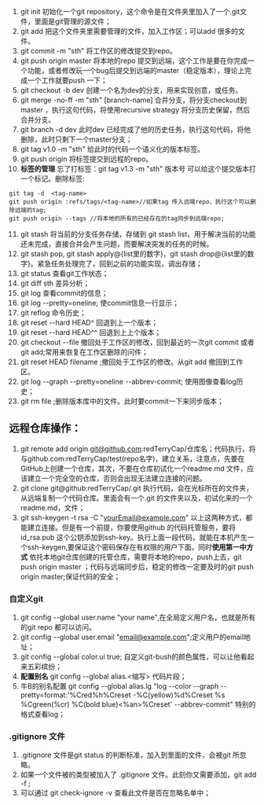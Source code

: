 1. git init 初始化一个git repository，这个命令是在文件夹里加入了一个.git文件，里面是git管理的源文件；
2. git add 把这个文件夹里需要管理的文件，加入工作区；可以add 很多的文件。
3. git commit -m "sth" 将工作区的修改提交到repo。
4. git push origin master 将本地的repo 提交到远端，这个工作是要在你完成一个功能，或者修改玩一个bug后提交到远端的master（稳定版本），理论上完成一个工作就要push 一下；
5. git checkout -b dev 创建一个名为dev的分支，用来实现创意，或任务。
6. git merge -no-ff -m "sth" [branch-name] 合并分支，将分支checkout到master ，执行这句代码，将使用recursive strategy 将分支历史保留，然后合并分支。
7. git branch -d dev 此时dev 已经完成了他的历史任务，执行这句代码，将他删除，此时只剩下一个master分支；
8. git tag v1.0 -m "sth" 给此时的代码一个语义化的版本标签。
9. git push origin <tagname> 将标签提交到远程的repo。
10. **标签的管理** 忘了打标签：git tag v1.3 -m "sth" 版本号   可以给这个提交版本打一个标记。删除标签:
````
git tag -d  <tag-name>
git push origin :refs/tags/<tag-name>//如果tag 传入远端repo，执行这个可以删除远端的tag;
git push origin --tags //将本地的所有的已经存在的tag同步到远端repo;
````
11. git stash 将当前的分支任务存储，存储到 git stash list，用于解决当前的功能还未完成，直接合并会产生问题，而要解决突发的任务的时候。
12. git stash pop, git stash apply@{list里的数字}，git stash drop@{list里的数字}。紧急任务处理完了，回到之前的功能实现，调出存储；
13. git status 查看git工作状态；
14. git diff sth 差异分析；
15. git log 查看commit的信息；
16. git log --pretty=oneline; 使commit信息一行显示；
17. git reflog 命令历史；
18. git reset --hard HEAD^ 回退到上一个版本；
19. git reset --hard HEAD^^ 回退到上上个版本；
20. git checkout --file 撤回处于工作区的修改，回到最近的一次git commit 或者 git add;常用来恢复在工作区删除的问件；
21. git reset HEAD  filename ;撤回处于工作区的修改。从git add 撤回到工作区。
23. git log --graph --pretty=oneline --abbrev-commit; 使用图像查看log历史；
24. git rm file ;删除版本库中的文件。此时要commit一下来同步版本；
## 远程仓库操作：
1. git remote add origin git@github.com:redTerryCap/仓库名；代码执行，将与github.com:redTerryCap/test(repo名字)，建立关系，注意点，先要在GitHub上创建一个仓库，其次，不要在仓库初试化一个readme.md 文件，应该建立一个完全空的仓库，否则会出现无法建立连接的问题。
2. git clone git@github:redTerryCap/<repo-name>.git
执行代码，会在光标所在的文件夹，从远端复制一个代码仓库。里面会有一个.git 的文件夹以及，初试化来的一个readme.md，文件；
3. git ssh-keygen -t rsa -C "yourEmail@example.com" 以上这两种方式，都能建立连接。但是有一个前提，你要使用github 的代码托管服务，要将id_rsa.pub 这个公钥添加到ssh-key。执行上面一段代码，就能在本机产生一个ssh-keygen,要保证这个密码保存在有权限的用户下面。同时**使用第一中方式** 依托本地git仓库创建的托管仓库，需要将本地的repo，push上去，git push origin master ；代码与远端同步后，稳定的修改一定要及时的git push origin master;保证代码的安全；
### 自定义git 
1. git config --global user.name "your name",在全局定义用户名，也就是所有的git repo 都可以访问。
2. git config --global user.email "email@example.com";定义用户的email地址；
3. git config --global color.ui true; 自定义git-bush的颜色属性，可以让他看起来五彩缤纷；
4. **配置别名** git config --global alias.<缩写> 代码片段；
5. 牛B的别名配置 git config --global alias.lg "log --color --graph --pretty=format:'%Cred%h%Creset -%C(yellow)%d%Creset %s %Cgreen(%cr) %C(bold blue)<%an>%Creset' --abbrev-commit"
特别的格式查看log；
### .gitignore 文件
1. .gitignore 文件是git status 的判断标准，加入到里面的文件，会被git 所忽略。
2. 如果一个文件被的类型被加入了 .gitignore 文件。此刻你又需要添加，git add -f <file-name>;
3. 可以通过 git check-ignore -v <file-name> 查看此文件是否在忽略名单中；

